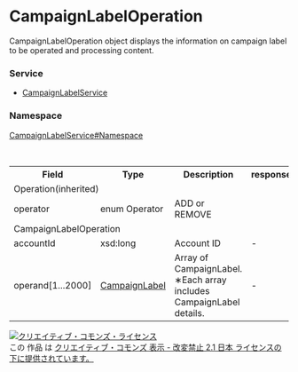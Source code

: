 # CampaignLabelOperation
CampaignLabelOperation object displays the information on campaign label to be operated and processing content.

### Service
+ [CampaignLabelService](../../services/CampaignLabelService.md)

### Namespace
[CampaignLabelService#Namespace](../../services/CampaignLabelService.md#namespace)

<table>
 <tr>
  <th>Field</th>
  <th>Type</th>
  <th>Description</th>
  <th>response</th>
  <th>add</th>
  <th>remove</th>
 </tr>
 <tr>
  <td colspan="6">Operation(inherited)</td>
 </tr>
 <tr>
  <td>operator</td>
  <td>enum Operator</td>
  <td>ADD or REMOVE</td>
  <td colspan="3"></td>
 </tr>
 <tr>
  <td colspan="6">CampaignLabelOperation</td>
 </tr>
 <tr>
  <td>accountId</td>
  <td>xsd:long</td>
  <td>Account ID</td>
  <td>-</td>
  <td>Requirement</td>
  <td>Requirement</td>
 </tr>
  <tr>
  <td>operand[1...2000]</td>
  <td><a href="CampaignLabel.md">CampaignLabel</a></td>
  <td>Array of CampaignLabel.<br>&lowast;Each array includes CampaignLabel details.</td>
  <td>-</td>
  <td>Requirement</td>
  <td>Requirement</td>
 </tr>
</table>

<a rel="license" href="http://creativecommons.org/licenses/by-nd/2.1/jp/"><img alt="クリエイティブ・コモンズ・ライセンス" style="border-width:0" src="https://i.creativecommons.org/l/by-nd/2.1/jp/88x31.png" /></a><br />この 作品 は <a rel="license" href="http://creativecommons.org/licenses/by-nd/2.1/jp/">クリエイティブ・コモンズ 表示 - 改変禁止 2.1 日本 ライセンスの下に提供されています。</a>
